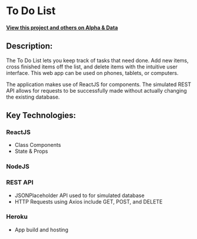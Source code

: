 # To Do List

#### [View this project and others on Alpha & Data](https://alphaanddata.com/)

## Description:
The To Do List lets you keep track of tasks that need done. Add new items, cross finished items off the list, and delete items with the intuitive user interface. This web app can be used on phones, tablets, or computers.

The application makes use of ReactJS for components. The simulated REST API allows for requests to be successfully made without actually changing the existing database.

## Key Technologies:

### ReactJS
* Class Components
* State & Props

### NodeJS

### REST API
* JSONPlaceholder API used to for simulated database
* HTTP Requests using Axios include GET, POST, and DELETE

### Heroku
* App build and hosting

